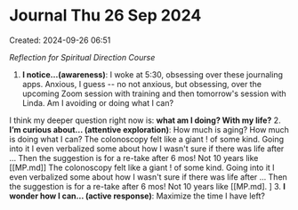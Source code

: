 # Journal Thu 26 Sep 2024
Created: 2024-09-26 06:51

*Reflection for Spiritual Direction Course*

1. **I notice…(awareness)**: I woke at 5:30, obsessing over these journaling apps. Anxious, I guess -- no not anxious, but obsessing, over the upcoming Zoom session with training and then tomorrow's session with Linda. Am I avoiding or doing what I can?

I think my deeper question right now is: __what am I doing? With my life?__
2. **I’m curious about… (attentive exploration)**: How much is aging? How much is doing what I can? The colonoscopy felt like a giant ! of some kind. Going into it I even verbalized some about how I wasn't sure if there was life after … Then the suggestion is for a re-take after 6 mos! Not 10 years like [[MP.md]] The colonoscopy felt like a giant ! of some kind. Going into it I even verbalized some about how I wasn't sure if there was life after … Then the suggestion is for a re-take after 6 mos! Not 10 years like [[MP.md]. ]
3. **I wonder how I can… (active response)**: Maximize the time I have left?

